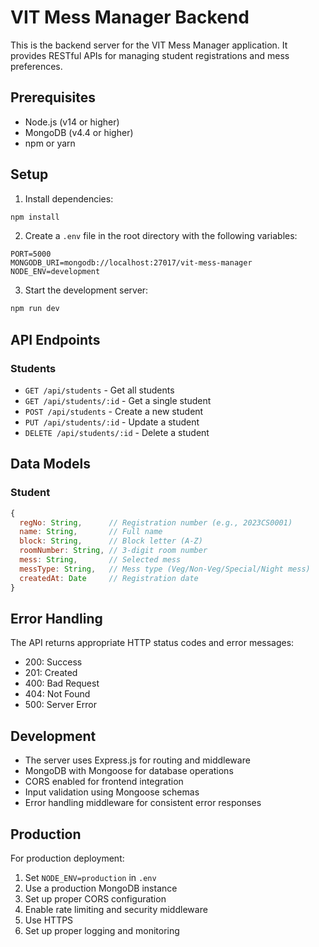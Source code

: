 # VIT Mess Manager Backend

This is the backend server for the VIT Mess Manager application. It provides RESTful APIs for managing student registrations and mess preferences.

## Prerequisites

- Node.js (v14 or higher)
- MongoDB (v4.4 or higher)
- npm or yarn

## Setup

1. Install dependencies:
```bash
npm install
```

2. Create a `.env` file in the root directory with the following variables:
```
PORT=5000
MONGODB_URI=mongodb://localhost:27017/vit-mess-manager
NODE_ENV=development
```

3. Start the development server:
```bash
npm run dev
```

## API Endpoints

### Students

- `GET /api/students` - Get all students
- `GET /api/students/:id` - Get a single student
- `POST /api/students` - Create a new student
- `PUT /api/students/:id` - Update a student
- `DELETE /api/students/:id` - Delete a student

## Data Models

### Student

```javascript
{
  regNo: String,      // Registration number (e.g., 2023CS0001)
  name: String,       // Full name
  block: String,      // Block letter (A-Z)
  roomNumber: String, // 3-digit room number
  mess: String,       // Selected mess
  messType: String,   // Mess type (Veg/Non-Veg/Special/Night mess)
  createdAt: Date     // Registration date
}
```

## Error Handling

The API returns appropriate HTTP status codes and error messages:

- 200: Success
- 201: Created
- 400: Bad Request
- 404: Not Found
- 500: Server Error

## Development

- The server uses Express.js for routing and middleware
- MongoDB with Mongoose for database operations
- CORS enabled for frontend integration
- Input validation using Mongoose schemas
- Error handling middleware for consistent error responses

## Production

For production deployment:

1. Set `NODE_ENV=production` in `.env`
2. Use a production MongoDB instance
3. Set up proper CORS configuration
4. Enable rate limiting and security middleware
5. Use HTTPS
6. Set up proper logging and monitoring 